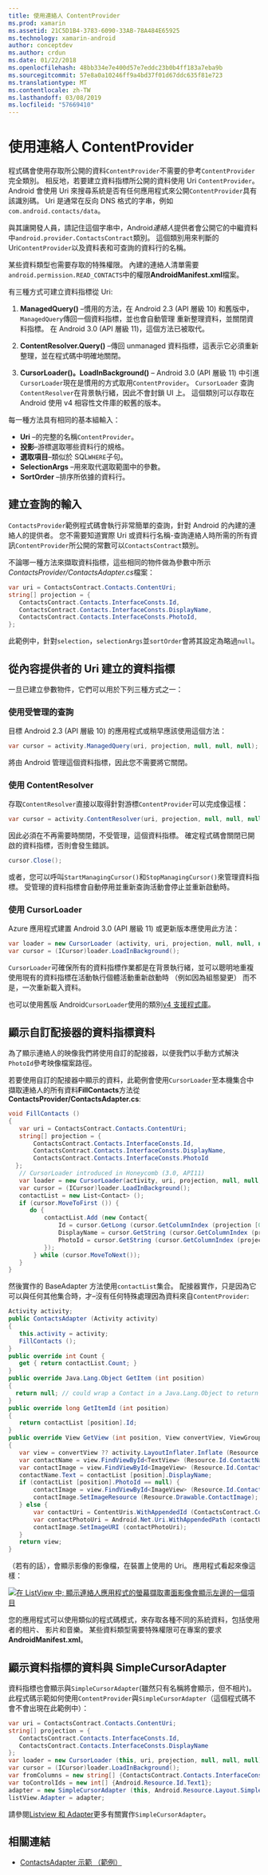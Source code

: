 ```yaml
---
title: 使用連絡人 ContentProvider
ms.prod: xamarin
ms.assetid: 21C5D1B4-3783-6090-33AB-78A484E65925
ms.technology: xamarin-android
author: conceptdev
ms.author: crdun
ms.date: 01/22/2018
ms.openlocfilehash: 48bb334e7e400d57e7eddc23b0b4ff183a7eba9b
ms.sourcegitcommit: 57e8a0a10246ff9a4bd37f01d67ddc635f81e723
ms.translationtype: MT
ms.contentlocale: zh-TW
ms.lasthandoff: 03/08/2019
ms.locfileid: "57669410"
---
```

# <a name="using-the-contacts-contentprovider"></a>使用連絡人 ContentProvider

程式碼會使用存取所公開的資料`ContentProvider`不需要的參考`ContentProvider`完全類別。 相反地，若要建立資料指標所公開的資料使用 Uri `ContentProvider`。 Android 會使用 Uri 來搜尋系統是否有任何應用程式來公開`ContentProvider`具有該識別碼。 Uri 是通常在反向 DNS 格式的字串，例如`com.android.contacts/data`。

與其讓開發人員，請記住這個字串中，Android*連絡人*提供者會公開它的中繼資料中`android.provider.ContactsContract`類別。 這個類別用來判斷的 Uri`ContentProvider`以及資料表和可查詢的資料行的名稱。

某些資料類型也需要存取的特殊權限。 內建的連絡人清單需要`android.permission.READ_CONTACTS`中的權限**AndroidManifest.xml**檔案。

有三種方式可建立資料指標從 Uri:

1. **ManagedQuery()** &ndash;慣用的方法，在 Android 2.3 (API 層級 10) 和舊版中，`ManagedQuery`傳回一個資料指標，並也會自動管理 重新整理資料，並關閉資料指標。 在 Android 3.0 (API 層級 11)，這個方法已被取代。

1. **ContentResolver.Query()** &ndash;傳回 unmanaged 資料指標，這表示它必須重新整理，並在程式碼中明確地關閉。

1. **CursorLoader()。LoadInBackground()** &ndash; Android 3.0 (API 層級 11) 中引進`CursorLoader`現在是慣用的方式取用`ContentProvider`。 `CursorLoader` 查詢`ContentResolver`在背景執行緒，因此不會封鎖 UI 上。
   這個類別可以存取在 Android 使用 v4 相容性文件庫的較舊的版本。


每一種方法具有相同的基本組輸入：

-  **Uri** &ndash;的完整的名稱`ContentProvider`。
-  **投影**&ndash;游標選取哪些資料行的規格。
-  **選取項目**&ndash;類似於 SQL`WHERE`子句。
-  **SelectionArgs** &ndash;用來取代選取範圍中的參數。
-  **SortOrder** &ndash;排序所依據的資料行。



## <a name="creating-inputs-for-a-query"></a>建立查詢的輸入

`ContactsProvider`範例程式碼會執行非常簡單的查詢，針對 Android 的內建的連絡人的提供者。 您不需要知道實際 Uri 或資料行名稱-查詢連絡人時所需的所有資訊`ContentProvider`所公開的常數可以`ContactsContract`類別。

不論哪一種方法來擷取資料指標，這些相同的物件做為參數中所示*ContactsProvider/ContactsAdapter.cs*檔案：

```csharp
var uri = ContactsContract.Contacts.ContentUri;
string[] projection = {
   ContactsContract.Contacts.InterfaceConsts.Id,
   ContactsContract.Contacts.InterfaceConsts.DisplayName,
   ContactsContract.Contacts.InterfaceConsts.PhotoId,
};
```

此範例中，針對`selection`，`selectionArgs`並`sortOrder`會將其設定為略過`null`。



## <a name="creating-a-cursor-from-a-content-provider-uri"></a>從內容提供者的 Uri 建立的資料指標

一旦已建立參數物件，它們可以用於下列三種方式之一：



### <a name="using-a-managed-query"></a>使用受管理的查詢

目標 Android 2.3 (API 層級 10) 的應用程式或稍早應該使用這個方法：

```csharp
var cursor = activity.ManagedQuery(uri, projection, null, null, null);
```

將由 Android 管理這個資料指標，因此您不需要將它關閉。



### <a name="using-contentresolver"></a>使用 ContentResolver

存取`ContentResolver`直接以取得針對游標`ContentProvider`可以完成像這樣：

```csharp
var cursor = activity.ContentResolver(uri, projection, null, null, null);
```

因此必須在不再需要時關閉，不受管理，這個資料指標。
確定程式碼會關閉已開啟的資料指標，否則會發生錯誤。

```csharp
cursor.Close();
```

或者，您可以呼叫`StartManagingCursor()`和`StopManagingCursor()`來管理資料指標。 受管理的資料指標會自動停用並重新查詢活動會停止並重新啟動時。



### <a name="using-cursorloader"></a>使用 CursorLoader

Azure 應用程式建置 Android 3.0 (API 層級 11) 或更新版本應使用此方法：

```csharp
var loader = new CursorLoader (activity, uri, projection, null, null, null);
var cursor = (ICursor)loader.LoadInBackground();
```

`CursorLoader`可確保所有的資料指標作業都是在背景執行緒，並可以聰明地重複使用現有的資料指標在活動執行個體活動重新啟動時 （例如因為組態變更） 而不是，一次重新載入資料。

也可以使用舊版 Android`CursorLoader`使用的類別[v4 支援程式庫](https://developer.android.com/tools/support-library/index.html)。



## <a name="displaying-the-cursor-data-with-a-custom-adapter"></a>顯示自訂配接器的資料指標資料

為了顯示連絡人的映像我們將使用自訂的配接器，以便我們以手動方式解決`PhotoId`參考映像檔案路徑。

若要使用自訂的配接器中顯示的資料，此範例會使用`CursorLoader`至本機集合中擷取連絡人的所有資料**FillContacts**方法從**ContactsProvider/ContactsAdapter.cs**:

```csharp
void FillContacts ()
{
   var uri = ContactsContract.Contacts.ContentUri;
   string[] projection = {
       ContactsContract.Contacts.InterfaceConsts.Id,
       ContactsContract.Contacts.InterfaceConsts.DisplayName,
       ContactsContract.Contacts.InterfaceConsts.PhotoId
  };
   // CursorLoader introduced in Honeycomb (3.0, API11)
   var loader = new CursorLoader(activity, uri, projection, null, null, null);
   var cursor = (ICursor)loader.LoadInBackground();
   contactList = new List<Contact> ();
   if (cursor.MoveToFirst ()) {
      do {
          contactList.Add (new Contact{
              Id = cursor.GetLong (cursor.GetColumnIndex (projection [0])),
              DisplayName = cursor.GetString (cursor.GetColumnIndex (projection [1])),
              PhotoId = cursor.GetString (cursor.GetColumnIndex (projection [2]))
          });
       } while (cursor.MoveToNext());
   }
}
```

然後實作的 BaseAdapter 方法使用`contactList`集合。 配接器實作，只是因為它可以與任何其他集合時，才&ndash;沒有任何特殊處理因為資料來自`ContentProvider`:

```csharp
Activity activity;
public ContactsAdapter (Activity activity)
{
   this.activity = activity;
   FillContacts ();
}
public override int Count {
   get { return contactList.Count; }
}
public override Java.Lang.Object GetItem (int position)
{
  return null; // could wrap a Contact in a Java.Lang.Object to return it here if needed
}
public override long GetItemId (int position)
{
   return contactList [position].Id;
}
public override View GetView (int position, View convertView, ViewGroup parent)
{
   var view = convertView ?? activity.LayoutInflater.Inflate (Resource.Layout.ContactListItem, parent, false);
   var contactName = view.FindViewById<TextView> (Resource.Id.ContactName);
   var contactImage = view.FindViewById<ImageView> (Resource.Id.ContactImage);
   contactName.Text = contactList [position].DisplayName;
   if (contactList [position].PhotoId == null) {
       contactImage = view.FindViewById<ImageView> (Resource.Id.ContactImage);
       contactImage.SetImageResource (Resource.Drawable.ContactImage);
   } else {
       var contactUri = ContentUris.WithAppendedId (ContactsContract.Contacts.ContentUri, contactList [position].Id);
       var contactPhotoUri = Android.Net.Uri.WithAppendedPath (contactUri, Contacts.Photos.ContentDirectory);
       contactImage.SetImageURI (contactPhotoUri);
   }
   return view;
}
```

（若有的話），會顯示影像的影像檔，在裝置上使用的 Uri。 應用程式看起來像這樣：

[![在 ListView 中; 顯示連絡人應用程式的螢幕擷取畫面影像會顯示左邊的一個項目](contacts-contentprovider-images/contactsprovider.png)](contacts-contentprovider-images/contactsprovider.png#lightbox)

您的應用程式可以使用類似的程式碼模式，來存取各種不同的系統資料，包括使用者的相片、 影片和音樂。
某些資料類型需要特殊權限可在專案的要求**AndroidManifest.xml**。



## <a name="displaying-the-cursor-data-with-a-simplecursoradapter"></a>顯示資料指標的資料與 SimpleCursorAdapter

資料指標也會顯示與`SimpleCursorAdapter`(雖然只有名稱將會顯示，但不相片)。 此程式碼示範如何使用`ContentProvider`與`SimpleCursorAdapter`（這個程式碼不會不會出現在此範例中）：

```csharp
var uri = ContactsContract.Contacts.ContentUri;
string[] projection = {
   ContactsContract.Contacts.InterfaceConsts.Id,
   ContactsContract.Contacts.InterfaceConsts.DisplayName
};
var loader = new CursorLoader (this, uri, projection, null, null, null);
var cursor = (ICursor)loader.LoadInBackground();
var fromColumns = new string[] {ContactsContract.Contacts.InterfaceConsts.DisplayName};
var toControlIds = new int[] {Android.Resource.Id.Text1};
adapter = new SimpleCursorAdapter (this, Android.Resource.Layout.SimpleListItem1, cursor, fromColumns, toControlsIds);
listView.Adapter = adapter;
```

請參閱[Listview 和 Adapter](~/android/user-interface/layouts/list-view/index.md)更多有關實作`SimpleCursorAdapter`。


## <a name="related-links"></a>相關連結

- [ContactsAdapter 示範 （範例）](https://developer.xamarin.com/samples/monodroid/PlatformFeatures/ContactsAdapterDemo/)
